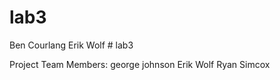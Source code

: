 ﻿# lab3
Ben Courlang
Erik Wolf
﻿# lab3
 
Project Team Members: george johnson Erik Wolf Ryan Simcox
